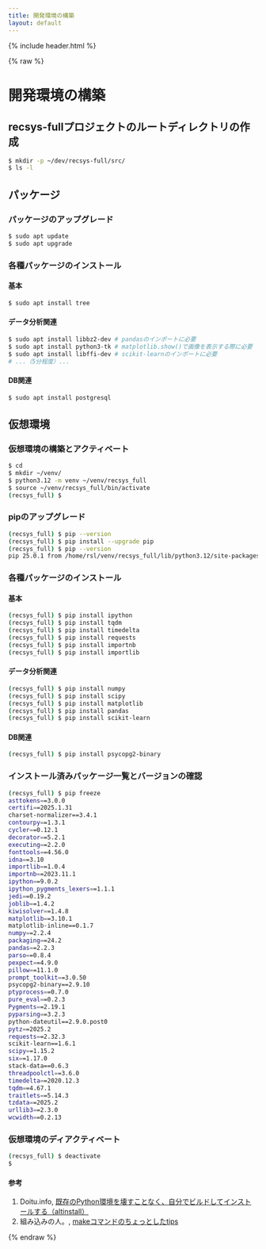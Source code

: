 ```yaml
---
title: 開発環境の構築
layout: default
---
```


{% include header.html %}

{% raw %}

# 開発環境の構築

## recsys-fullプロジェクトのルートディレクトリの作成
```bash
$ mkdir -p ~/dev/recsys-full/src/
$ ls -l
```

## パッケージ

### パッケージのアップグレード
```bash
$ sudo apt update
$ sudo apt upgrade
```

### 各種パッケージのインストール

#### 基本
```bash
$ sudo apt install tree
```

#### データ分析関連
```bash
$ sudo apt install libbz2-dev # pandasのインポートに必要
$ sudo apt install python3-tk # matplotlib.show()で画像を表示する際に必要
$ sudo apt install libffi-dev # scikit-learnのインポートに必要
# ...（5分程度）...
```

#### DB関連
```bash
$ sudo apt install postgresql
```

## 仮想環境

### 仮想環境の構築とアクティベート
```bash
$ cd
$ mkdir ~/venv/
$ python3.12 -m venv ~/venv/recsys_full
$ source ~/venv/recsys_full/bin/activate
(recsys_full) $
```

### pipのアップグレード
```bash
(recsys_full) $ pip --version
(recsys_full) $ pip install --upgrade pip
(recsys_full) $ pip --version
pip 25.0.1 from /home/rsl/venv/recsys_full/lib/python3.12/site-packages/pip (python 3.12)
```

### 各種パッケージのインストール

#### 基本
```bash
(recsys_full) $ pip install ipython
(recsys_full) $ pip install tqdm
(recsys_full) $ pip install timedelta
(recsys_full) $ pip install requests
(recsys_full) $ pip install importnb
(recsys_full) $ pip install importlib
```

#### データ分析関連
```bash
(recsys_full) $ pip install numpy
(recsys_full) $ pip install scipy
(recsys_full) $ pip install matplotlib
(recsys_full) $ pip install pandas
(recsys_full) $ pip install scikit-learn
```

#### DB関連
```bash
(recsys_full) $ pip install psycopg2-binary
```

### インストール済みパッケージ一覧とバージョンの確認
```bash
(recsys_full) $ pip freeze
asttokens==3.0.0
certifi==2025.1.31
charset-normalizer==3.4.1
contourpy==1.3.1
cycler==0.12.1
decorator==5.2.1
executing==2.2.0
fonttools==4.56.0
idna==3.10
importlib==1.0.4
importnb==2023.11.1
ipython==9.0.2
ipython_pygments_lexers==1.1.1
jedi==0.19.2
joblib==1.4.2
kiwisolver==1.4.8
matplotlib==3.10.1
matplotlib-inline==0.1.7
numpy==2.2.4
packaging==24.2
pandas==2.2.3
parso==0.8.4
pexpect==4.9.0
pillow==11.1.0
prompt_toolkit==3.0.50
psycopg2-binary==2.9.10
ptyprocess==0.7.0
pure_eval==0.2.3
Pygments==2.19.1
pyparsing==3.2.3
python-dateutil==2.9.0.post0
pytz==2025.2
requests==2.32.3
scikit-learn==1.6.1
scipy==1.15.2
six==1.17.0
stack-data==0.6.3
threadpoolctl==3.6.0
timedelta==2020.12.3
tqdm==4.67.1
traitlets==5.14.3
tzdata==2025.2
urllib3==2.3.0
wcwidth==0.2.13
```

### 仮想環境のディアクティベート
```bash
(recsys_full) $ deactivate
$
```

#### 参考
1. Doitu.info, [既存のPython環境を壊すことなく、自分でビルドしてインストールする（altinstall）](https://doitu.info/blog/5c45e5ec8dbc7a001af33ce8)
1. 組み込みの人。, [makeコマンドのちょっとしたtips](https://embedded.hatenadiary.org/entry/20090416/p1)

{% endraw %}
